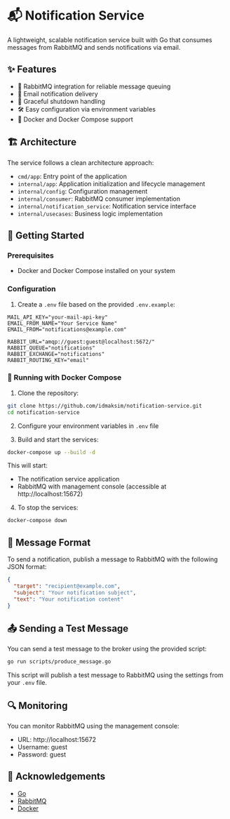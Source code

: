 # 📬 Notification Service

A lightweight, scalable notification service built with Go that consumes messages from RabbitMQ and sends notifications via email.

## ✨ Features

- 🐰 RabbitMQ integration for reliable message queuing
- 📧 Email notification delivery
- 🔄 Graceful shutdown handling
- 🛠️ Easy configuration via environment variables
- 🐳 Docker and Docker Compose support

## 🏗️ Architecture

The service follows a clean architecture approach:

- `cmd/app`: Entry point of the application
- `internal/app`: Application initialization and lifecycle management
- `internal/config`: Configuration management
- `internal/consumer`: RabbitMQ consumer implementation
- `internal/notification_service`: Notification service interface
- `internal/usecases`: Business logic implementation

## 🚀 Getting Started

### Prerequisites

- Docker and Docker Compose installed on your system

### Configuration

1. Create a `.env` file based on the provided `.env.example`:

```
MAIL_API_KEY="your-mail-api-key"
EMAIL_FROM_NAME="Your Service Name"
EMAIL_FROM="notifications@example.com"

RABBIT_URL="amqp://guest:guest@localhost:5672/"
RABBIT_QUEUE="notifications"
RABBIT_EXCHANGE="notifications"
RABBIT_ROUTING_KEY="email"
```

### 🐳 Running with Docker Compose

1. Clone the repository:

```bash
git clone https://github.com/idmaksim/notification-service.git
cd notification-service
```

2. Configure your environment variables in `.env` file

3. Build and start the services:

```bash
docker-compose up --build -d
```

This will start:

- The notification service application
- RabbitMQ with management console (accessible at http://localhost:15672)

4. To stop the services:

```bash
docker-compose down
```

## 📝 Message Format

To send a notification, publish a message to RabbitMQ with the following JSON format:

```json
{
  "target": "recipient@example.com",
  "subject": "Your notification subject",
  "text": "Your notification content"
}
```

## 📤 Sending a Test Message

You can send a test message to the broker using the provided script:

```bash
go run scripts/produce_message.go
```

This script will publish a test message to RabbitMQ using the settings from your `.env` file.

## 🔍 Monitoring

You can monitor RabbitMQ using the management console:

- URL: http://localhost:15672
- Username: guest
- Password: guest

## 🙏 Acknowledgements

- [Go](https://golang.org/)
- [RabbitMQ](https://www.rabbitmq.com/)
- [Docker](https://www.docker.com/)
